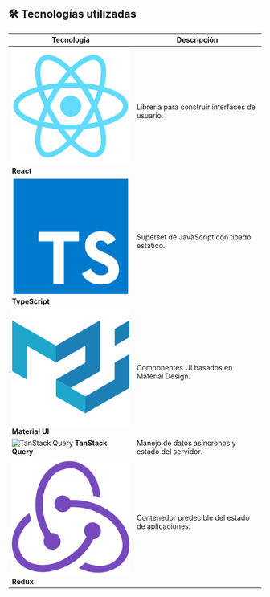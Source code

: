 ## 🛠️ Tecnologías utilizadas

| Tecnología                                                                 | Descripción                                               |
|----------------------------------------------------------------------------|-----------------------------------------------------------|
| ![React](https://raw.githubusercontent.com/devicons/devicon/master/icons/react/react-original.svg) **React** | Librería para construir interfaces de usuario.            |
| ![TypeScript](https://raw.githubusercontent.com/devicons/devicon/master/icons/typescript/typescript-original.svg) **TypeScript** | Superset de JavaScript con tipado estático.               |
| ![Material UI](https://raw.githubusercontent.com/devicons/devicon/master/icons/materialui/materialui-original.svg) **Material UI** | Componentes UI basados en Material Design.                |
| ![TanStack Query](https://avatars.githubusercontent.com/u/72518640?s=200&v=4) **TanStack Query** | Manejo de datos asíncronos y estado del servidor.         |
| ![Redux](https://raw.githubusercontent.com/devicons/devicon/master/icons/redux/redux-original.svg) **Redux** | Contenedor predecible del estado de aplicaciones.         |
